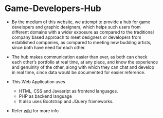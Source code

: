# Game-Developers-Hub
- By the medium of this website, we attempt to provide a hub for game developers and graphic designers, which helps such users from different domains with a wider exposure as compared to the traditional company based approach to meet designers or developers from established companies, as compared to meeting new budding artists, since both have need for each other.

- The hub makes communication easier than ever, as both can check each other’s portfolio at real time, at any place, and know the experience and genuinity of the other, along with which they can chat and develop in real time, since data would be documented for easier reference.

- This Web Application uses 
  - HTML, CSS and Javasript as frontend languages.
  - PHP as backend language
  - It also uses Bootstrap and JQuery frameworks.

 - Refer <a href="https://github.com/md3997/Game-Developers-Hub/wiki/Project-Overview">wiki</a> for more info
